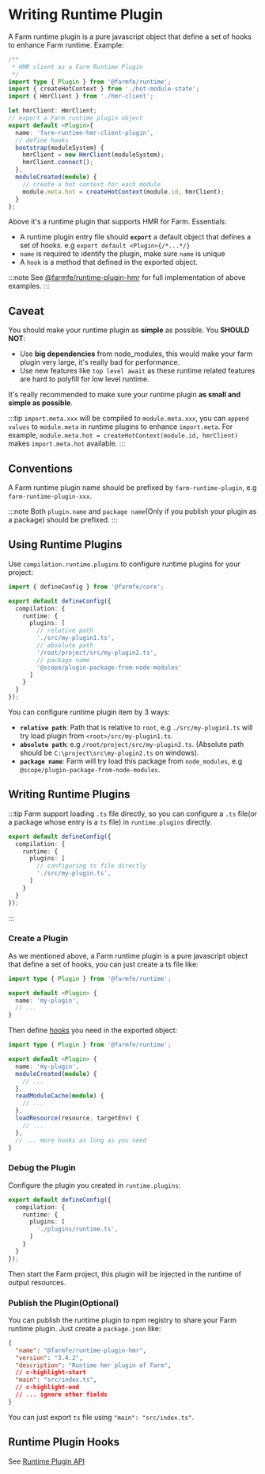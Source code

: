 # Writing Runtime Plugin
A Farm runtime plugin is a pure javascript object that define a set of hooks to enhance Farm runtime. Example:

```ts
/**
 * HMR client as a Farm Runtime Plugin
 */
import type { Plugin } from '@farmfe/runtime';
import { createHotContext } from './hot-module-state';
import { HmrClient } from './hmr-client';

let hmrClient: HmrClient;
// export a Farm runtime plugin object
export default <Plugin>{
  name: 'farm-runtime-hmr-client-plugin',
  // define hooks
  bootstrap(moduleSystem) {
    hmrClient = new HmrClient(moduleSystem);
    hmrClient.connect();
  },
  moduleCreated(module) {
    // create a hot context for each module
    module.meta.hot = createHotContext(module.id, hmrClient);
  }
};
```

Above it's a runtime plugin that supports HMR for Farm. Essentials:
* A runtime plugin entry file should **`export`** a default object that defines a set of hooks. e.g `export default <Plugin>{/*...*/}`
* `name` is required to identify the plugin, make sure `name` is unique
* A `hook` is a method that defined in the exported object.

:::note
See [@farmfe/runtime-plugin-hmr](https://github.com/farm-fe/farm/tree/main/packages/runtime-plugin-hmr) for full implementation of above examples.
:::

## Caveat
You should make your runtime plugin as **simple** as possible. You **SHOULD NOT**:
* Use **big dependencies** from node_modules, this would make your farm plugin very large, it's really bad for performance.
* Use new features like `top level await` as these runtime related features are hard to polyfill for low level runtime.

It's really recommended to make sure your runtime plugin **as small and simple as possible**.

:::tip
`import.meta.xxx` will be compiled to `module.meta.xxx`, you can `append values` to `module.meta` in runtime plugins to enhance `import.meta`. For example, `module.meta.hot = createHotContext(module.id, hmrClient)` makes `import.meta.hot` available.
:::

## Conventions
A Farm runtime plugin name should be prefixed by `farm-runtime-plugin`, e.g `farm-runtime-plugin-xxx`.

:::note
Both `plugin.name` and `package name`(Only if you publish your plugin as a package) should be prefixed.
:::


## Using Runtime Plugins
Use `compilation.runtime.plugins` to configure runtime plugins for your project:

```ts
import { defineConfig } from '@farmfe/core';

export default defineConfig({
  compilation: {
    runtime: {
      plugins: [
        // relative path
        './src/my-plugin1.ts',
        // absolute path
        '/root/project/src/my-plugin2.ts',
        // package name
        '@scope/plugin-package-from-node-modules'
      ]
    }
  }
});
```

You can configure runtime plugin item by 3 ways:
* **`relative path`**:  Path that is relative to `root`, e.g `./src/my-plugin1.ts` will try load plugin from `<root>/src/my-plugin1.ts`.
* **`absolute path`**:  e.g `/root/project/src/my-plugin2.ts`. (Absolute path should be `C:\project\src\my-plugin2.ts` on windows).
* **`package name`**:  Farm will try load this package from `node_modules`, e.g `@scope/plugin-package-from-node-modules`.

## Writing Runtime Plugins
:::tip
Farm support loading `.ts` file directly, so you can configure a `.ts` file(or a package whose entry is a `ts` file) in `runtime.plugins` directly.

```ts
export default defineConfig({
  compilation: {
    runtime: {
      plugins: [
        // configuring ts file directly
        './src/my-plugin.ts',
      ]
    }
  }
});
```
:::

### Create a Plugin
As we mentioned above, a Farm runtime plugin is a pure javascript object that define a set of hooks, you can just create a ts file like:

```ts title="./plugins/runtime.ts"
import type { Plugin } from '@farmfe/runtime';

export default <Plugin> {
  name: 'my-plugin',
  // ...
}
```

Then define [hooks](#runtime-plugin-hooks) you need in the exported object:

```ts title="./plugins/runtime.ts"
import type { Plugin } from '@farmfe/runtime';

export default <Plugin> {
  name: 'my-plugin',
  moduleCreated(module) {
    // ...
  },
  readModuleCache(module) {
    // ...
  },
  loadResource(resource, targetEnv) {
    // ...
  },
  // ... more hooks as long as you need
}
```

### Debug the Plugin
Configure the plugin you created in `runtime.plugins`:

```ts
export default defineConfig({
  compilation: {
    runtime: {
      plugins: [
        './plugins/runtime.ts',
      ]
    }
  }
});
```
Then start the Farm project, this plugin will be injected in the runtime of output resources.

### Publish the Plugin(Optional)
You can publish the runtime plugin to npm registry to share your Farm runtime plugin. Just create a `package.json` like:

```json
{
  "name": "@farmfe/runtime-plugin-hmr",
  "version": "3.4.2",
  "description": "Runtime hmr plugin of Farm",
  // c-highlight-start
  "main": "src/index.ts",
  // c-highlight-end
  // ... ignore other fields
}
```
You can just export `ts` file using `"main": "src/index.ts"`.

## Runtime Plugin Hooks
See [Runtime Plugin API](/docs/api/runtime-plugin-api)